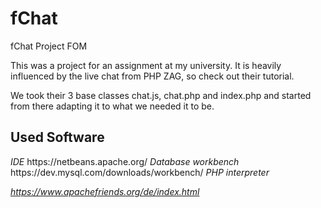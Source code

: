 # fChat
fChat Project FOM

This was a project for an assignment at my university.
It is heavily influenced by the live chat from PHP ZAG, so check out their tutorial.

We took their 3 base classes chat.js, chat.php and index.php and started from there adapting it to what we needed it to be.

<h2>Used Software</h2>
<i>IDE</i>
https://netbeans.apache.org/
<i>Database workbench</i>
https://dev.mysql.com/downloads/workbench/
<i>PHP interpreter<i/>

https://www.apachefriends.org/de/index.html
  
